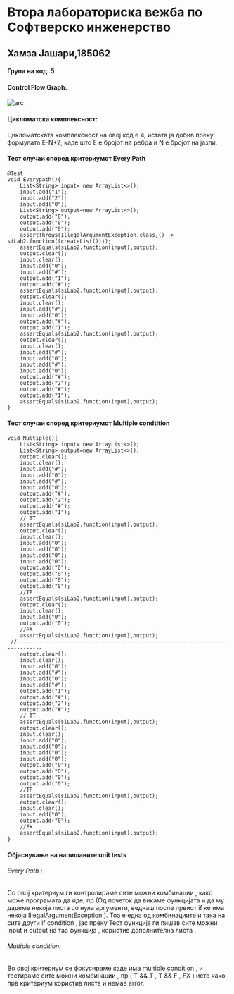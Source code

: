 # Втора лабораториска вежба по Софтверско инженерство

## Хамза Јашари,185062

#### Група на код: 5

#### Control Flow Graph:

![arc](https://i.ibb.co/HzYZrfj/Untitled-Diagram-1.jpg)

#### Цикломатска комплексност:

Цикломатската комплексност на овој код е 4, истата ја добив преку формулата E-N+2, каде што E е бројот на ребра и N е бројот на јазли.

#### Тест случаи според критериумот Еvery Path

```
@Test
void Everypath(){
    List<String> input= new ArrayList<>();
    input.add("1");
    input.add("2");
    input.add("0");
    List<String> output=new ArrayList<>();
    output.add("0");
    output.add("0");
    output.add("0");
    assertThrows(IllegalArgumentException.class,() -> siLab2.function((createList())));
    assertEquals(siLab2.function(input),output);
    output.clear();
    input.clear();
    input.add("0");
    input.add("#");
    output.add("1");
    output.add("#");
    assertEquals(siLab2.function(input),output);
    output.clear();
    input.clear();
    input.add("#");
    input.add("0");
    output.add("#");
    output.add("1");
    assertEquals(siLab2.function(input),output);
    output.clear();
    input.clear();
    input.add("#");
    input.add("0");
    input.add("#");
    input.add("0");
    output.add("#");
    output.add("2");
    output.add("#");
    output.add("1");
    assertEquals(siLab2.function(input),output);
}
```

#### Тест случаи според критериумот Multiple condtition

```
void Multiple(){
    List<String> input= new ArrayList<>();
    List<String> output=new ArrayList<>();
    output.clear();
    input.clear();
    input.add("#");
    input.add("0");
    input.add("#");
    input.add("0");
    output.add("#");
    output.add("2");
    output.add("#");
    output.add("1");
    // TT
    assertEquals(siLab2.function(input),output);
    output.clear();
    input.clear();
    input.add("0");
    input.add("0");
    input.add("0");
    input.add("0");
    output.add("0");
    output.add("0");
    output.add("0");
    output.add("0");
    //TF
    assertEquals(siLab2.function(input),output);
    output.clear();
    input.clear();
    input.add("0");
    output.add("0");
    //FX
    assertEquals(siLab2.function(input),output);
 //------------------------------------------------------------------------------
    output.clear();
    input.clear();
    input.add("0");
    input.add("#");
    input.add("0");
    input.add("#");
    output.add("1");
    output.add("#");
    output.add("2");
    output.add("#");
    // TT
    assertEquals(siLab2.function(input),output);
    output.clear();
    input.clear();
    input.add("0");
    input.add("0");
    input.add("0");
    input.add("0");
    output.add("0");
    output.add("0");
    output.add("0");
    output.add("0");
    //TF
    assertEquals(siLab2.function(input),output);
    output.clear();
    input.clear();
    input.add("0");
    output.add("0");
    //FX
    assertEquals(siLab2.function(input),output);
}
```

#### Објаснување на напишаните unit tests

######    Every Path :  

   Со овој критериум ги контролираме сите можни комбинации , како може програмата да иде, пр (Од почеток да викаме функцијата и да му дадеме некоја листа со нула аргументи, веднаш после првиот if ке има некоја IllegalArgumentException ).
   Тоа е една од комбинациите и така на сите други if condition , јас преку Тест функција ги пишав сите можни input и output на таа функција , користив дополнителна листа .


######   Multiple condition:

   Во овој критериум  се фокусираме каде има multiple condition , и тестираме сите можни комбинации , пр ( Т && T , T && F , FX )   исто како прв критериум користив листа и немав error. 

